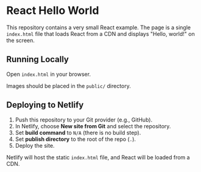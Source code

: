 # React Hello World

This repository contains a very small React example. The page is a single `index.html` file that loads React from a CDN and displays "Hello, world!" on the screen.

## Running Locally
Open `index.html` in your browser.

Images should be placed in the `public/` directory.
## Deploying to Netlify
1. Push this repository to your Git provider (e.g., GitHub).
2. In Netlify, choose **New site from Git** and select the repository.
3. Set **build command** to `N/A` (there is no build step).
4. Set **publish directory** to the root of the repo (`.`).
5. Deploy the site.

Netlify will host the static `index.html` file, and React will be loaded from a CDN.

